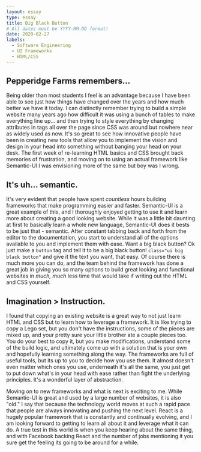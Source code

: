 ```yaml
---
layout: essay
type: essay
title: Big Black Button
# All dates must be YYYY-MM-DD format!
date: 2020-02-27
labels:
  - Software Engineering
  - UI Frameworks
  - HTML/CSS
---
```


## Pepperidge Farms remembers...
Being older than most students I feel is an advantage because I have been able to see just how things have changed over the years and how much better we have it today. I can distinctly remember trying to build a simple website many years ago how difficult it was using a bunch of tables to make everything line up... and then trying to style everything by changing attributes in tags all over the page since CSS was around but nowhere near as widely used as now. It's so great to see how innovative people have been in creating new tools that allow you to implement the vision and design in your head into something without banging your head on your desk. The first week of re-learning HTML basics and CSS brought back memories of frustration, and moving on to using an actual framework like Semantic-UI I was envisioning more of the same but boy was I wrong.


## It's uh... semantic.
It's very evident that people have spent *countless* hours building frameworks that make programming easier and faster. Semantic-UI is a great example of this, and I thoroughly enjoyed getting to use it and learn more about creating a good looking website. While it was a little bit daunting at first to basically learn a whole new language, Semantic-UI does it bests to be just that - semantic. After constant tabbing back and forth from the editor to the documentation, you start to understand all of the options available to you and implement them with ease. Want a big black button? Ok just make a `button` tag and tell it to be a big black button! `class="ui big black button"` and give it the text you want, that easy. Of course there is much more you can do, and the team behind the framework has done a great job in giving you so many options to build great looking and functional websites in *much, much* less time that would take if writing out the HTML and CSS yourself.


## Imagination > Instruction. 
I found that copying an existing website is a great way to not just learn HTML and CSS but to learn how to leverage a framework. It is like trying to copy a Lego set, but you don't have the instructions, some of the pieces are mixed up, and your pretty sure your little brother ate a couple pieces too. You do your best to copy it, but you make modifications, understand some of the build logic, and ultimately come up with a solution that is your own and hopefully learning something along the way. The frameworks are full of useful tools, but its up to you to decide how you use them. It almost doesn't even matter which ones you use, underneath it's all the same, you just get to put down what's in your head with ease rather than fight the underlying principles. It's a wonderful layer of abstraction.

Moving on to new frameworks and what is next is exciting to me. While Semantic-UI is great and used by a large number of websites, it is also "old." I say that because the technology world moves at such a rapid pace that people are always innovating and pushing the next level. React is a hugely popular framework that is constantly and continually evolving, and I am looking forward to getting to learn all about it and leverage what it can do. A true test in this world is when you keep hearing about the same thing, and with Facebook backing React and the number of jobs mentioning it you sure get the feeling its going to be around for a while.
